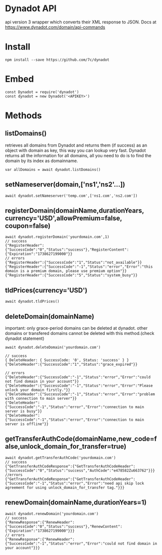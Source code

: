# Dynadot API
api version 3 wrapper which converts their XML response to JSON. Docs at https://www.dynadot.com/domain/api-commands


# Install
```
npm install --save https://github.com/7c/dynadot
```

# Embed
```
const Dynadot = require('dynadot')
const dynadot = new Dynadot('<APIKEY>')
```

# Methods

## listDomains() <Promise>
retrieves all domains from Dynadot and returns them (if success) as an object with domain as key, this way you can lookup very fast. Dynadot returns all the information for all domains, all you need to do is to find the domain by its index as domainname.
```
var allDomains = await dynadot.listDomains()
```

## setNameserver(domain,['ns1','ns2'...]) <Promise>
```
await dynadot.setNameserver('temp.com',['ns1.com','ns2.com'])
```

## registerDomain(domainName,durationYears, currency='USD',allowPremium=false, coupon=false) 
```
await dynadot.registerDomain('yourdomain.com',1)
// success
{"RegisterHeader":{"SuccessCode":"0","Status":"success"},"RegisterContent":{"Expiration":"1738627199000"}}
// errors
{"RegisterHeader":{"SuccessCode":"1","Status":"not_available"}}
{"RegisterHeader":{"SuccessCode":"-1","Status":"error","Error":"this domain is a premium domain, please use premium option"}}
{"RegisterHeader":{"SuccessCode":"5","Status":"system_busy"}}
```

## tldPrices(currency='USD') 
```
await dynadot.tldPrices()
```


## deleteDomain(domainName)
important: only grace-period domains can be deleted at dynadot. other domains or transfered domains cannot be deleted with this method.(check dynadot statement)
```
await dynadot.deleteDomain('yourdomain.com')

// success
{ DeleteHeader: { SuccessCode: '0', Status: 'success' } }
{"DeleteHeader":{"SuccessCode":"1","Status":"grace_expired"}}

// errors
{"DeleteHeader":{"SuccessCode":"-1","Status":"error","Error":"could not find domain in your account"}}
{"DeleteHeader":{"SuccessCode":"-1","Status":"error","Error":"Please unlock your domain firstly."}}
{"DeleteHeader":{"SuccessCode":"-1","Status":"error","Error":"problem with connection to main server"}}
{"DeleteHeader":{"SuccessCode":"-1","Status":"error","Error":"connection to main server is busy"}}
{"DeleteHeader":{"SuccessCode":"-1","Status":"error","Error":"connection to main server is offline"}}

``` 

## getTransferAuthCode(domainName,new_code=false,unlock_domain_for_transfer=true)
```
await dynadot.getTransferAuthCode('yourdomain.com')
// success
{"GetTransferAuthCodeResponse":{"GetTransferAuthCodeHeader":{"SuccessCode":"0","Status":"success","AuthCode":"e478582Zu663762"}}}
//errors
{"GetTransferAuthCodeResponse":{"GetTransferAuthCodeHeader":{"SuccessCode":"-1","Status":"error","Error":"need api skip lock agreement for using unlock_domain_for_transfer tag."}}}
```

## renewDomain(domainName,durationYears=1)
```
await dynadot.renewDomain('yourdomain.com')
// success
{"RenewResponse":{"RenewHeader":{"SuccessCode":"0","Status":"success"},"RenewContent":{"Expiration":"1738627199000"}}}
// errors
{"RenewResponse":{"RenewHeader":{"SuccessCode":"-1","Status":"error","Error":"could not find domain in your account"}}}

```


